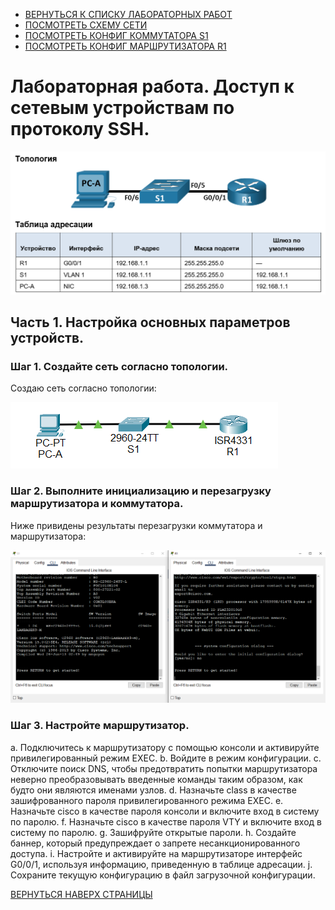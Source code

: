 - [ВЕРНУТЬСЯ К СПИСКУ ЛАБОРАТОРНЫХ РАБОТ](https://github.com/Art1shock/otus-networks/tree/main/labs)  
- [ПОСМОТРЕТЬ СХЕМУ СЕТИ](https://github.com/Art1shock/otus-networks/blob/main/labs/lab04/%D0%A1%D1%85%D0%B5%D0%BC%D0%B0_%D1%81%D0%B5%D1%82%D0%B8.md)  
- [ПОСМОТРЕТЬ КОНФИГ КОММУТАТОРА S1](https://github.com/Art1shock/otus-networks/blob/main/labs/lab04/config%20S1.md)  
- [ПОСМОТРЕТЬ КОНФИГ МАРШРУТИЗАТОРА R1](https://github.com/Art1shock/otus-networks/blob/main/labs/lab04/config%20R1.md)

# Лабораторная работа. Доступ к сетевым устройствам по протоколу SSH.

![](https://github.com/Art1shock/images/blob/main/%D0%A1%D0%BA%D1%80%D0%B8%D0%BD%D1%8B%20%D0%B4%D0%BB%D1%8F%20%D0%94%D0%97_5/Screenshot_1.png)

## Часть 1. Настройка основных параметров устройств.
### Шаг 1. Создайте сеть согласно топологии.

Создаю сеть согласно топологии:

![](https://github.com/Art1shock/images/blob/main/%D0%A1%D0%BA%D1%80%D0%B8%D0%BD%D1%8B%20%D0%B4%D0%BB%D1%8F%20%D0%94%D0%97_5/%D0%A1%D1%85%D0%B5%D0%BC%D0%B0_%D1%81%D0%B5%D1%82%D0%B8.png)

### Шаг 2. Выполните инициализацию и перезагрузку маршрутизатора и коммутатора.

Ниже привидены результаты перезагрузки коммутатора и маршрутизатора:

![](https://github.com/Art1shock/images/blob/main/%D0%A1%D0%BA%D1%80%D0%B8%D0%BD%D1%8B%20%D0%B4%D0%BB%D1%8F%20%D0%94%D0%97_5/Screenshot_2.png)

### Шаг 3. Настройте маршрутизатор.
a.	Подключитесь к маршрутизатору с помощью консоли и активируйте привилегированный режим EXEC.
b.	Войдите в режим конфигурации.
c.	Отключите поиск DNS, чтобы предотвратить попытки маршрутизатора неверно преобразовывать введенные команды таким образом, как будто они являются именами узлов.
d.	Назначьте class в качестве зашифрованного пароля привилегированного режима EXEC.
e.	Назначьте cisco в качестве пароля консоли и включите вход в систему по паролю.
f.	Назначьте cisco в качестве пароля VTY и включите вход в систему по паролю.
g.	Зашифруйте открытые пароли.
h.	Создайте баннер, который предупреждает о запрете несанкционированного доступа.
i.	Настройте и активируйте на маршрутизаторе интерфейс G0/0/1, используя информацию, приведенную в таблице адресации.
j.	Сохраните текущую конфигурацию в файл загрузочной конфигурации.


[ВЕРНУТЬСЯ НАВЕРХ СТРАНИЦЫ](https://github.com/Art1shock/otus-networks/tree/main/labs/lab04)
